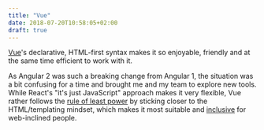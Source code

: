 ```yaml
---
title: "Vue"
date: 2018-07-20T10:58:05+02:00
draft: true
---
```


[Vue](https://vuejs.org/)'s declarative, HTML-first syntax makes it so enjoyable, friendly and at the same time efficient to work with it.

As Angular 2 was such a breaking change from Angular 1, the situation was a bit confusing for a time and brought me and my team to explore new tools. While React's "it's just JavaScript" approach makes it very flexible, Vue rather follows the [rule of least power](https://en.wikipedia.org/wiki/Rule_of_least_power) by sticking closer to the HTML/templating mindset, which makes it most suitable and [inclusive](./human-friendly-coding) for web-inclined people.
